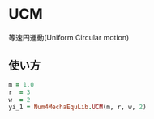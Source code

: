 UCM
===
等速円運動(Uniform Circular motion)

## 使い方

```ruby
m = 1.0
r  = 3
w  = 2
yi_1 = Num4MechaEquLib.UCM(m, r, w, 2)
```

